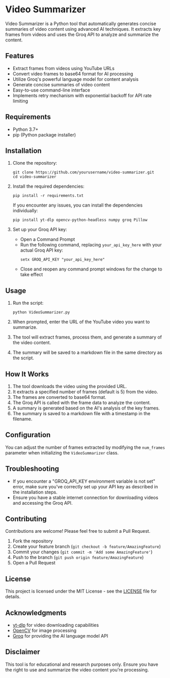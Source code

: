 # Video Summarizer

Video Summarizer is a Python tool that automatically generates concise summaries of video content using advanced AI techniques. It extracts key frames from videos and uses the Groq API to analyze and summarize the content.

## Features

- Extract frames from videos using YouTube URLs
- Convert video frames to base64 format for AI processing
- Utilize Groq's powerful language model for content analysis
- Generate concise summaries of video content
- Easy-to-use command-line interface
- Implements retry mechanism with exponential backoff for API rate limiting

## Requirements

- Python 3.7+
- pip (Python package installer)

## Installation

1. Clone the repository:
   ```
   git clone https://github.com/yourusername/video-summarizer.git
   cd video-summarizer
   ```

2. Install the required dependencies:
   ```
   pip install -r requirements.txt
   ```
   
   If you encounter any issues, you can install the dependencies individually:
   ```
   pip install yt-dlp opencv-python-headless numpy groq Pillow
   ```

3. Set up your Groq API key:
   - Open a Command Prompt
   - Run the following command, replacing `your_api_key_here` with your actual Groq API key:
     ```
     setx GROQ_API_KEY "your_api_key_here"
     ```
   - Close and reopen any command prompt windows for the change to take effect

## Usage

1. Run the script:
   ```
   python VideoSummarizer.py
   ```

2. When prompted, enter the URL of the YouTube video you want to summarize.

3. The tool will extract frames, process them, and generate a summary of the video content.

4. The summary will be saved to a markdown file in the same directory as the script.

## How It Works

1. The tool downloads the video using the provided URL.
2. It extracts a specified number of frames (default is 5) from the video.
3. The frames are converted to base64 format.
4. The Groq API is called with the frame data to analyze the content.
5. A summary is generated based on the AI's analysis of the key frames.
6. The summary is saved to a markdown file with a timestamp in the filename.

## Configuration

You can adjust the number of frames extracted by modifying the `num_frames` parameter when initializing the `VideoSummarizer` class.

## Troubleshooting

- If you encounter a "GROQ_API_KEY environment variable is not set" error, make sure you've correctly set up your API key as described in the installation steps.
- Ensure you have a stable internet connection for downloading videos and accessing the Groq API.

## Contributing

Contributions are welcome! Please feel free to submit a Pull Request.

1. Fork the repository
2. Create your feature branch (`git checkout -b feature/AmazingFeature`)
3. Commit your changes (`git commit -m 'Add some AmazingFeature'`)
4. Push to the branch (`git push origin feature/AmazingFeature`)
5. Open a Pull Request

## License

This project is licensed under the MIT License - see the [LICENSE](LICENSE) file for details.

## Acknowledgments

- [yt-dlp](https://github.com/yt-dlp/yt-dlp) for video downloading capabilities
- [OpenCV](https://opencv.org/) for image processing
- [Groq](https://groq.com/) for providing the AI language model API

## Disclaimer

This tool is for educational and research purposes only. Ensure you have the right to use and summarize the video content you're processing.
